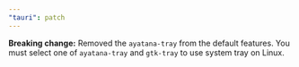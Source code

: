 ```yaml
---
"tauri": patch
---
```


**Breaking change:** Removed the `ayatana-tray` from the default features. You must select one of `ayatana-tray` and `gtk-tray` to use system tray on Linux.
